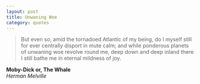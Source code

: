 ```yaml
---
layout: post
title: Unwaning Woe
category: quotes
---
```


> But even so, amid the tornadoed Atlantic of my being, do I myself still for ever centrally disport in mute calm; and while ponderous planets of unwaning woe revolve round me, deep down and deep inland there I still bathe me in eternal mildness of joy.

**Moby-Dick or, The Whale**  
_Herman Melville_



